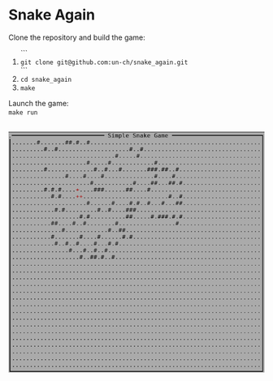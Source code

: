 # Snake Again
Clone the repository and build the game:<br>
<ol>
```
<li><code>git clone git@github.com:un-ch/snake_again.git</code></li>
```
<li><code>cd snake_again</code></li>
<li><code>make</code></li>
</ol>
Launch the game:<br>
<code>make run</code></li><br>
<br/>

![example](https://github.com/un-ch/another_snake_game/blob/main_loop_refactoring/screenshot.png)
